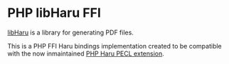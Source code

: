 # PHP libHaru FFI

[libHaru](http://libharu.org/) is a library for generating PDF files.

This is a PHP FFI Haru bindings implementation created to be compatible with
the now inmaintained [PHP Haru PECL extension](https://pecl.php.net/package/haru).
